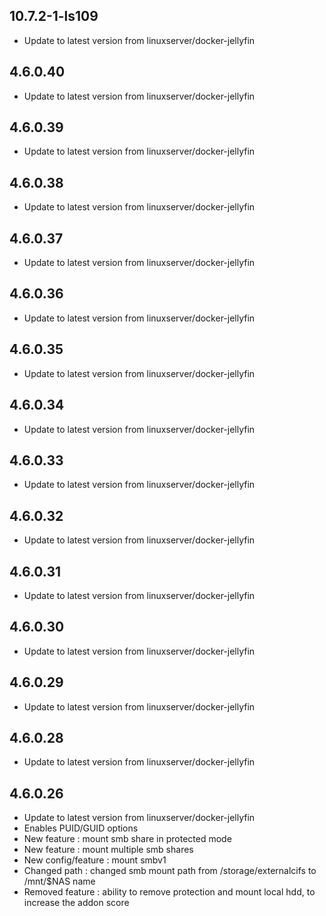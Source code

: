 
## 10.7.2-1-ls109
- Update to latest version from linuxserver/docker-jellyfin
## 4.6.0.40

- Update to latest version from linuxserver/docker-jellyfin

## 4.6.0.39

- Update to latest version from linuxserver/docker-jellyfin

## 4.6.0.38

- Update to latest version from linuxserver/docker-jellyfin

## 4.6.0.37

- Update to latest version from linuxserver/docker-jellyfin

## 4.6.0.36

- Update to latest version from linuxserver/docker-jellyfin

## 4.6.0.35

- Update to latest version from linuxserver/docker-jellyfin

## 4.6.0.34

- Update to latest version from linuxserver/docker-jellyfin

## 4.6.0.33

- Update to latest version from linuxserver/docker-jellyfin

## 4.6.0.32

- Update to latest version from linuxserver/docker-jellyfin

## 4.6.0.31

- Update to latest version from linuxserver/docker-jellyfin

## 4.6.0.30

- Update to latest version from linuxserver/docker-jellyfin

## 4.6.0.29

- Update to latest version from linuxserver/docker-jellyfin

## 4.6.0.28

- Update to latest version from linuxserver/docker-jellyfin

## 4.6.0.26

- Update to latest version from linuxserver/docker-jellyfin
- Enables PUID/GUID options
- New feature : mount smb share in protected mode
- New feature : mount multiple smb shares
- New config/feature : mount smbv1
- Changed path : changed smb mount path from /storage/externalcifs to /mnt/$NAS name
- Removed feature : ability to remove protection and mount local hdd, to increase the addon score
